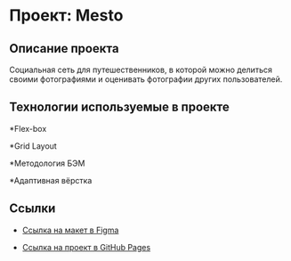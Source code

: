 # Проект: Mesto

 

## Описание проекта

Социальная сеть для путешественников, в которой можно делиться своими фотографиями и оценивать фотографии других пользователей.

## Технологии используемые в проекте
*Flex-box

*Grid Layout

*Методология БЭМ

*Адаптивная вёрстка

## Ссылки

 

* [Ссылка на макет в Figma]() 

 

* [Ссылка на проект в GitHub Pages]()
